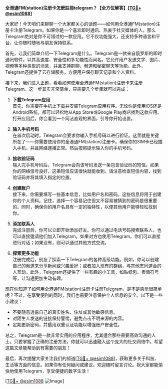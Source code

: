 **全港通FM(station)注册卡怎麽註冊telegram？【全方位解答】[[TG💪+ @esim1088](https://t.me/s/esim1088)]**

大家好！今天咱们来聊聊一个大家都关心的话题——如何用全港通FM(station)注册卡注册Telegram。如果你是一个喜欢即时通讯、热衷于社交媒体的人，那么Telegram绝对是你不可错过的一款应用。它不仅功能强大，还支持多种语言和平台，让你随时随地与朋友保持联系。

首先，让我们简单介绍一下Telegram是什么。Telegram是一款来自俄罗斯的即时通讯软件，以其高速度、安全性和多功能性而闻名。它允许用户发送文字、图片、视频等多种类型的消息，并且支持群聊、频道和秘密聊天等功能。此外，Telegram还提供了云存储服务，方便用户保存聊天记录和个人资料。

接下来，我们进入正题，看看如何使用全港通FM(station)注册卡来注册Telegram。这一步其实非常简单，只需要几个步骤就可以完成：

1. **下载Telegram应用**  
   首先，你需要在手机上下载并安装Telegram应用程序。无论你是使用iOS还是Android系统，都可以轻松地从App Store或Google Play商店找到这款应用。打开应用后，你会看到一个简洁直观的界面，引导你开始设置。

2. **输入手机号码**  
   在首次启动时，Telegram会要求你输入手机号码以进行验证。这里就是关键所在了——你需要使用你的全港通FM(station)注册卡。确保你的SIM卡已经插入手机，并且网络连接正常。然后按照提示输入你的手机号码。

3. **接收验证码**  
   输入完手机号码后，Telegram会向该号码发送一条包含验证码的短信。如果你的网络信号良好，这条短信应该很快就能收到。请注意检查短信内容，找到验证码并将其填入指定的位置。

4. **创建账户**  
   接下来，你需要填写一些基本信息，比如用户名和密码。这些信息将用于创建你的个人资料。记住，选择一个容易记住但又不容易被猜到的密码是很重要的。同时，确保你的用户名具有一定的独特性，以便其他用户能够轻松找到你。

5. **添加联系人**  
   完成注册后，你可以立即开始添加好友。你可以通过电话号码搜索联系人，也可以直接邀请他们加入Telegram。如果对方也使用Telegram，你们可以直接进行对话；如果没有，则可以通过其他方式交流。

6. **探索更多功能**  
   注册完成后，别忘了探索一下Telegram的各种高级功能。例如，你可以创建自己的频道来分享新闻或兴趣爱好；或者加入现有的群组，与其他志同道合的人互动。此外，Telegram还提供了一些有趣的小工具，如贴纸包、表情符号等，让沟通更加生动有趣。

现在你知道了如何用全港通FM(station)注册卡注册Telegram，是不是感觉很简单呢？不过，在享受便利的同时，我们也需要注意保护个人信息的安全。以下是一些小建议：

- 不要随意透露自己的真实姓名、住址或其他敏感信息。
- 对陌生人发送的链接保持警惕，避免点击不明来源的内容。
- 定期更新密码，并启用双重认证功能以增强账户安全性。

总之，Telegram是一款非常实用的应用程序，尤其适合那些需要高效沟通的人士。只要掌握了正确的注册方法，你就可以迅速融入这个庞大的社交网络中。希望这篇文章能帮助到有需要的朋友！

最后，再次提醒大家关注我们的频道[[TG💪+ @esim1088](https://t.me/s/esim1088)]，获取更多关于科技、生活等方面的信息。如果你有任何疑问或建议，欢迎随时留言讨论。祝大家都能愉快地使用Telegram，享受便捷的数字生活！

[[TG💪+ @esim1088](https://t.me/s/esim1088) ![Image](https://i.postimg.cc/4NQfJmqS/Snipaste-2025-05-13-00-14-12.png)]